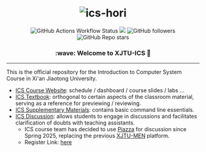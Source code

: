 <h1 style="text-align: center;">
    <img src="https://github.com/user-attachments/assets/638262f9-1741-44ad-a07a-0b60cd0550fe" 
     alt="ics-hori" 
     style="max-width: 100%; height: auto;">
</h1>

<p align="center">
    <!-- use https://shields.io/badges/git-hub-actions-workflow-status -->
    <img alt="GitHub Actions Workflow Status" src="https://img.shields.io/github/actions/workflow/status/xjtu-ics/textbook/mdbook.yml">
    <a href="https://piazza.com/class/m4weeuxps486th"><img src="https://img.shields.io/badge/pizza-Join Pizza-blue" /></a>
    <!-- use https://shields.io/badges/git-hub-followers -->
    <img alt="GitHub followers" src="https://img.shields.io/github/followers/xjtu-ics">
    <!-- use https://shields.io/badges/git-hub-repo-stars -->
    <img alt="GitHub Repo stars" src="https://img.shields.io/github/stars/xjtu-ics/textbook">
</p>

<h3 align="center">
    :wave: Welcome to XJTU-ICS 🚀
</h3>

----

This is the official repository for the Introduction to Computer System Course in Xi'an Jiaotong University.

- [ICS Course Website](https://ics.dfshan.net/): schedule / dashboard / course slides / labs ...
- [ICS Textbook](https://xjtu-ics.github.io/textbook/): orthogonal to certain aspects of the classroom material, serving as a reference for previewing / reviewing.
- [ICS Supplementary Materials](https://github.com/xjtu-ics/cli-toolkit): contains basic command line essentials.
- [ICS Discussion](https://piazza.com/stu.xjtu.edu.cn/spring2025/xjtuics/home): allows students to engage in discussions and facilitates clarification of doubts with teaching assistants.
  - ICS course team has decided to use [Piazza](https://piazza.com/signup) for discussion since Spring 2025, replacing the previous [XJTU-MEN](https://xjtu.app/c/academic/ics/58) platform.
  - Register Link: [here](https://piazza.com/stu.xjtu.edu.cn/spring2025/xjtuics)

<!--

**Here are some ideas to get you started:**

🙋‍♀️ A short introduction - what is your organization all about?
🌈 Contribution guidelines - how can the community get involved?
👩‍💻 Useful resources - where can the community find your docs? Is there anything else the community should know?
🍿 Fun facts - what does your team eat for breakfast?
🧙 Remember, you can do mighty things with the power of [Markdown](https://docs.github.com/github/writing-on-github/getting-started-with-writing-and-formatting-on-github/basic-writing-and-formatting-syntax)
-->
